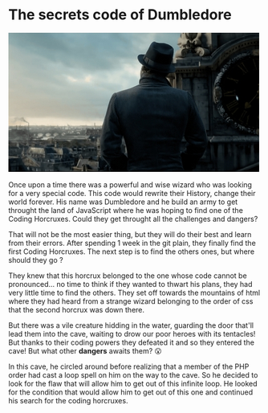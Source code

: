 # The secrets code of Dumbledore

![picture](./Albus.jpg)

Once upon a time there was a powerful and wise wizard who was looking for a very special code. This code would rewrite their History, change their world forever. His name was Dumbledore and he build an army to get throught the land of JavaScript where he was hoping to find one of the Coding Horcruxes. Could they get throught all the challenges and dangers?

That will not be the most easier thing, but they will do their best and learn from their errors. After spending 1 week in the git plain, they finally find the first Coding Horcruxes.
The next step is to find the others ones, but where should they go ?

They knew that this horcrux belonged to the one whose code cannot be pronounced... no time to think if they wanted to thwart his plans, they had very little time to find the others. They set off towards the mountains of html where they had heard from a strange wizard belonging to the order of css that the second horcrux was down there.

But there was a vile creature hidding in the water, guarding the door that'll lead them into the cave, waiting to drow our poor heroes with its tentacles! But thanks to their coding powers they defeated it and so they entered the cave! But what other **dangers** awaits them? :open_mouth:

In this cave, he circled around before realizing that a member of the PHP order had cast a loop spell on him on the way to the cave. So he decided to look for the flaw that will allow him to get out of this infinite loop. He looked for the condition that would allow him to get out of this one and continued his search for the coding horcruxes.
